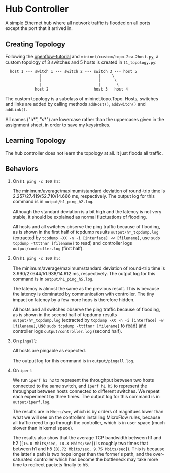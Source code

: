# Hub Controller

A simple Ethernet hub where all network traffic is flooded on all ports except the port that it arrived in.

## Creating Topology

Following the [openflow-tutorial](https://github.com/mininet/openflow-tutorial/wiki/Router-Exercise) and `mininet/custom/topo-2sw-2host.py`, a custom topology of 3 switches and 5 hosts is created in `t1_topology.py`:

```
  host 1 --- switch 1 --- switch 2 --- switch 3 --- host 5
               |                         |     \
               |                         |      \
               |                         |       \
             host 2                    host 3   host 4
```

The custom topology is a subclass of mininet.topo.Topo. Hosts, switches and links are added by calling methods `addHost()`, `addSwitch()` and `addLink()`.

All names ("h\*", "s\*") are lowercase rather than the uppercases given in the assignment sheet, in order to save my keystrokes.

## Learning Topology

The hub controller does not learn the topology at all. It just floods all traffic.

## Behaviors

1. On `h1 ping -c 100 h2`:

    The minimum/average/maximum/standard deviation of round-trip time is 2.257/27.419/52.710/14.666 ms, respectively. The output log for this command is in `output/h1_ping_h2.log`.

    Although the standard deviation is a bit high and the latency is not very stable, it should be explained as normal fluctuations of flooding.

    All hosts and all switches observe the ping traffic because of flooding, as is shown in the first half of tcpdump results `output/h*_tcpdump.log` (extracted by `tcpdump -XX -n -i [interface] -w [filename]`, use `sudo tcpdump -ttttnnr [filename]` to read) and controller logs `output/controller.log` (first half).

2. On `h1 ping -c 100 h5`:

    The minimum/average/maximum/standard deviation of round-trip time is 3.990/27.644/51.938/14.612 ms, respectively. The output log for this command is in `output/h1_ping_h5.log`.

    The latency is almost the same as the previous result. This is because the latency is dominated by communication with controller. The tiny impact on latency by a few more hops is therefore hidden.

    All hosts and all switches observe the ping traffic because of flooding, as is shown in the second half of tcpdump results `output/h*_tcpdump.log` (extracted by `tcpdump -XX -n -i [interface] -w [filename]`, use `sudo tcpdump -ttttnnr [filename]` to read) and controller logs `output/controller.log` (second half).

3. On `pingall`:
 
    All hosts are pingable as expected.

    The output log for this command is in `output/pingall.log`.

4. On `iperf`:
 
    We run `iperf h1 h2` to represent the throughput between two hosts connected to the same switch, and `iperf h1 h5` to represent the throughput between hosts connected to different switches. We repeat each experiment by three times. The output log for this command is in `output/iperf.log`. 

    The results are in `Mbits/sec`, which is by orders of magnitues lower than what we will see on the controllers installing MicroFlow rules, because all traffic need to go through the controller, which is in user space (much slower than in kernel space).

    The results also show that the average TCP bandwidth between h1 and h2 (`[16.0 Mbits/sec, 18.3 Mbits/sec]`) is roughly two times that between h1 and h5 (`[8.72 Mbits/sec, 9.75 Mbits/sec]`). This is because the latter's path is two hops longer than the former's path, and the over-saturated controller which has become the bottleneck may take more time to redirect packets finally to h5.

